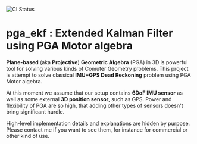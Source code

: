 ![CI Status](https://github.com/sergehog/pga_ekf/actions/workflows/master.yml/badge.svg?branch=master)

# pga_ekf : Extended Kalman Filter using PGA Motor algebra 

**Plane-based** (aka **Projective**) **Geometric Algebra** (PGA) in 3D is powerful tool for solving various kinds of Comuter Geometry problems.
This project is attempt to solve classical **IMU+GPS Dead Reckoning** problem using PGA Motor algebra.


At this moment we assume that our setup contains **6DoF IMU sensor** as well as some external **3D position sensor**, such as GPS.
Power and flexibility of PGA are so high, that adding other types of sensors doesn't bring significant hurdle.

High-level implementation details and explanations are hidden by purpose. Please contact me if you want to see them, for instance for commercial or other kind of use.   
